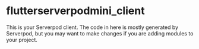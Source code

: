 # flutterserverpodmini_client

This is your Serverpod client. The code in here is mostly generated by
Serverpod, but you may want to make changes if you are adding modules to your
project.
